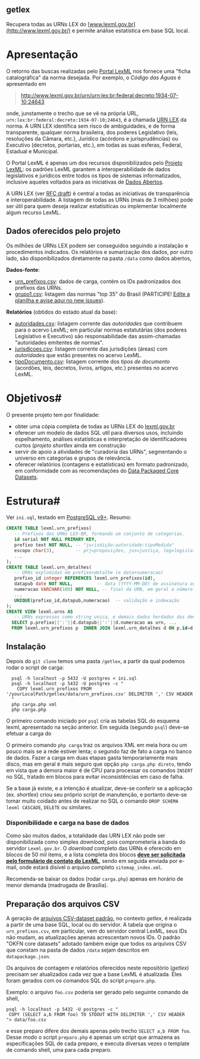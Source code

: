 getlex
------
Recupera todas as URNs LEX do [www.lexml.gov.br](http://www.lexml.gov.br/) e permite análise estatística em base SQL local.

# Apresentação #
O retorno das buscas realizadas pelo  [Portal LexML](http://www.lexml.gov.br/) nos fornece uma "ficha catalográfica" da norma desejada. Por exemplo, o *Código das Águas* é apresentado em 

> http://www.lexml.gov.br/urn/urn:lex:br:federal:decreto:1934-07-10;24643

onde, junstamente o trecho que se vê na própria URL, `urn:lex:br:federal:decreto:1934-07-10;24643`, é a chamada [URN LEX](https://pt.wikipedia.org/wiki/Lex_(URN)) da norma. A URN LEX identifica sem risco de ambiguidades, e de forma transparente, qualquer norma brasileira, dos poderes Legislativo (leis, resoluções da Câmara, etc.), Jurídico (acórdons e jurisprudências) ou Executivo (decretos, portarias, etc.), em todas as suas esferas, Federal, Estadual e Municipal.

O Portal LexML é apenas um dos recursos disponibilizados pelo [Projeto LexML](http://projeto.lexml.gov.br/): os padrões LexML garantem a interoperabilidade de dados legislativos e jurídicos entre todos os tipos de sistemas informatizados, inclusive aqueles voltados para as iniciativas de  [Dados Abertos](http://dados.gov.br/dados-abertos/).

A URN LEX (ver [RFC draft](https://datatracker.ietf.org/doc/draft-spinosa-urn-lex/)) é central a todas as iniciativas de transparência e interoperabilidade. A listagem de todas as URNs (mais de 3 milhões) pode ser útil para quem deseja realizar estatísiticas ou implementar localmente algum recurso LexML.

## Dados oferecidos pelo projeto
Os milhões de URNs LEX podem ser conseguidos seguindo a instalação e procedimentos indicados. Os relatórios e sumarização dos dados, por outro lado, são disponibilizados diretamente na pasta `/data` como dados abertos,

**Dados-fonte**:

 * [urn_prefixos.csv](https://github.com/ppKrauss/getlex/blob/master/data/urn_prefixos.csv): dados de carga, contém os IDs padronizados dos prefixos das URNs.
 * [grupo1.csv](https://github.com/ppKrauss/getlex/blob/master/data/grupo1.csv): listagem das normas "top 35" do Brasil (PARTICIPE! [Edite a planilha e avise aqui no new issues](https://docs.google.com/spreadsheets/d/1_8pmaPkmnPc-EnKFCPbT_YkiaON1nXZFO2i3ITrqog8/edit?usp=sharing)).

**Relatórios** (obtidos do estado atual da base):
 * [autoridades.csv](https://github.com/ppKrauss/getlex/blob/master/data/autoridades.csv): listagem corrente das *autoridades* que contribuem para o acervo LexML; em particular normas estatutárias (dos poderes Legislativo e Executivo) são responsabilidade das assim-chamadas "autoridades emitentes de normas".
 * [jurisdicoes.csv](https://github.com/ppKrauss/getlex/blob/master/data/jurisdicoes.csv): listagem corrente das jurisdições (áreas) com *autoridades* que estão presentes no acervo LexML.
 * [tipoDocumento.csv](https://github.com/ppKrauss/getlex/blob/master/data/tipoDocumento.csv): listagem corrente dos *tipos de documento* (acordões, leis, decretos, livros, artigos, etc.) presentes no acervo LexML.

# Objetivos#
O presente projeto tem por finalidade:
 * obter uma cópia completa de todas as URNs LEX do [lexml.gov.br](http://lexml.gov.br)
 * oferecer um modelo de dados SQL util para diversos usos, incluindo espelhamento, análises estatísticas e interpretação de identificadores curtos (*projeto shortlex* ainda em construção
 * servir de apoio a atividades de "curadoria das URNs", segmentando o universo em categorias e grupos de relevância.
 * oferecer relatórios (contagens e estatísticas) em formato padronizado, em conformidade com as recomendações do [Data Packaged Core Datasets](https://github.com/datasets).

# Estrutura#
Ver `ini.sql`, testado em [PostgreSQL v9+](http://www.postgresql.org/). Resumo:

```sql
CREATE TABLE lexml.urn_prefixos(
   -- Prefixos das URNs LEX-BR, formando um conjunto de categorias.
   id serial NOT NULL PRIMARY KEY,
   prefixo text NOT NULL, -- "jurisdição:autoridade:tipoMedida"
   escopo char(3),        -- prj=proposições, jus=justiça, leg=legislativo/executivo, bib=bibliotecas
   ...
);
CREATE TABLE lexml.urn_detalhes(
   -- URNs explodidas em prefixo+detalhe (e data+numeracao)
   prefixo_id integer REFERENCES lexml.urn_prefixos(id),
   datapub date NOT NULL,         -- data (YYYY-MM-DD) de assinatura ou de publicação
   numeracao VARCHAR(100) NOT NULL, -- final da URN, em geral o número ou código da norma
   ...
   UNIQUE(prefixo_id,datapub,numeracao)  -- validação e indexação
);
CREATE VIEW lexml.urns AS
   -- URNs expressas como string unica, e demais dados herdados das demais tabelas.
  SELECT p.prefixo||':'||d.datapub||':'||d.numeracao as urn, ... 
  FROM lexml.urn_prefixos p  INNER JOIN lexml.urn_detalhes d ON p.id=d.prefixo_id;
```

## Instalação
Depois do `git clone` temos uma pasta `/getlex`, a partir da qual podemos rodar o script de carga:
```shel
  psql -h localhost -p 5432 -U postgres < ini.sql
  psql -h localhost -p 5432 -U postgres -c "
    COPY lexml.urn_prefixos FROM '/yourLocalPath/getlex/data/urn_prefixos.csv' DELIMITER ',' CSV HEADER
  "
  php carga.php xml
  php carga.php
```
O primeiro comando iniciado por `psql` cria as tabelas SQL do esquema lexml, apresentado na seção anterior. Em seguida (segundo  `psql`) deve-se efetuar a carga do 


O primeiro comando `php carga` traz os arquivos XML em meia hora ou um pouco mais se a rede estiver lenta; o segundo faz de fato a carga no banco de dados. Fazer a carga em duas etapas gasta temporariamente mais disco, mas em geral é mais seguro que opção `php carga.php direto`, tendo em vista que a demora maior é de CPU para processar os comandos `INSERT` no SQL, tratado em blocos para evitar inconsistências em caso de falha.

Se a base já existe, e a intenção é atualizar, deve-se conferir se a aplicação (ex. *shortlex*) criou seu próprio script de manutenção, e portanto deve-se tomar muito coidado antes de realizar no SQL o comando `DROP SCHEMA lexml CASCADE`, `DELETE` ou similares.

### Disponibilidade e carga na base de dados
Como são muitos dados, a totalidade das URN LEX não pode ser disponibilizada como simples *download*, pois comprometeria a banda do servidor `Lexml.gov.br`. O *download* completo das URNs é oferecido em blocos de 50 mil items, e a lista completa dos blocos **[deve ser solicitada pelo formulário de contato do LexML](http://projeto.lexml.gov.br/contact-info)**, sendo em  seguida enviada por e-mail, onde estará disível o arquivo completo `sitemap_index.xml`.

Recomenda-se baixar os dados (rodar `carga.php`) apenas em horário de menor demanda (madrugada de Brasília).

## Preparação dos arquivos CSV
A geração de [arquivos CSV-dataset padrão](https://github.com/datasets), no contexto *getlex*, é realizada a partir de uma base SQL, local ou do servidor. A tabela que origina o `urn_prefixos.csv`, em particular, vem do servidor central LexML, seus IDs não mudam, as atualizações apenas acrescentam novos IDs. O padrão "OKFN core datasets" adotado também exige que todos os arquivos CSV que constam na pasta de dados `/data` sejam descritos em `datapackage.json`.

Os arquivos de contagem e relatórios oferecidos neste repositório (*getlex*) precisam ser atualizados cada vez que a base LexML é atualizada. Eles foram gerados com os comandos SQL do script `preparo.php`.

Exemplo: o arquivo `foo.csv` poderia ser gerado pelo seguinte comando de shell,
```shell
psql -h localhost -p 5432 -U postgres -c "
 COPY (SELECT a,b FROM foo) TO STDOUT WITH DELIMITER ',' CSV HEADER
"> data/foo.csv
```
e esse preparo difere dos demais apenas pelo trecho `SELECT a,b FROM foo`. Desse modo o script  `preparo.php` é apenas um script que armazena as especificações SQL de cada preparo, e executa diversas vezes o template de comando shell, uma para cada preparo.
<!--
ou ainda com `\copy (...) TO '/tmp/test.csv' WITH ...` (o PHP também oferece [pg_copy_to](http://php.net/manual/en/function.pg-copy-to.php)), mas a chamada `psql` no termial (*client*) das versões novas (v9+) vem munidas do STDIN/STDOUT.
-->


